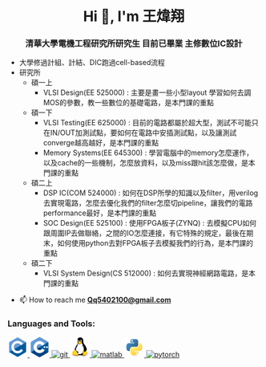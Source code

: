 <h1 align="center">Hi 👋, I'm 王煒翔</h1>
<h3 align="center">清華大學電機工程研究所研究生 目前已畢業 主修數位IC設計</h3>

* 大學修過計組、計結、DIC跑過cell-based流程
* 研究所
  * 碩一上
    * VLSI Design(EE 525000) : 主要是畫一些小型layout 學習如何去調MOS的參數，教一些數位的基礎電路，是本門課的重點
  * 碩一下
    * VLSI Testing(EE 625000) : 目前的電路都屬於超大型，測試不可能只在IN/OUT加測試點，要如何在電路中安插測試點，以及讓測試converge越高越好，是本門課的重點
    * Memory Systems(EE 645300) : 學習電腦中的memory怎麼運作，以及cache的一些機制，怎麼放資料，以及miss跟hit該怎麼做，是本門課的重點
  * 碩二上
    * DSP IC(COM 524000) : 如何在DSP所學的知識以及filter，用verilog去實現電路，怎麼去優化我們的filter怎麼切pipeline，讓我們的電路performance最好，是本門課的重點
    * SOC Design(EE 525100) : 使用FPGA板子(ZYNQ) : 去模擬CPU如何跟周圍IP去做聯絡，之間的IO怎麼連接，有它特殊的規定，最後在期末，如何使用python去對FPGA板子去模擬我們的行為，是本門課的重點
  * 碩二下
    * VLSI System Design(CS 512000) : 如何去實現神經網路電路，是本門課的重點 

- 📫 How to reach me **Qq5402100@gmail.com**

<p align="left">
</p>

<h3 align="left">Languages and Tools:</h3>
<p align="left"> <a href="https://www.cprogramming.com/" target="_blank" rel="noreferrer"> <img src="https://raw.githubusercontent.com/devicons/devicon/master/icons/c/c-original.svg" alt="c" width="40" height="40"/> </a> <a href="https://www.w3schools.com/cpp/" target="_blank" rel="noreferrer"> <img src="https://raw.githubusercontent.com/devicons/devicon/master/icons/cplusplus/cplusplus-original.svg" alt="cplusplus" width="40" height="40"/> </a> <a href="https://git-scm.com/" target="_blank" rel="noreferrer"> <img src="https://www.vectorlogo.zone/logos/git-scm/git-scm-icon.svg" alt="git" width="40" height="40"/> </a> <a href="https://www.linux.org/" target="_blank" rel="noreferrer"> <img src="https://raw.githubusercontent.com/devicons/devicon/master/icons/linux/linux-original.svg" alt="linux" width="40" height="40"/> </a> <a href="https://www.mathworks.com/" target="_blank" rel="noreferrer"> <img src="https://upload.wikimedia.org/wikipedia/commons/2/21/Matlab_Logo.png" alt="matlab" width="40" height="40"/> </a> <a href="https://www.python.org" target="_blank" rel="noreferrer"> <img src="https://raw.githubusercontent.com/devicons/devicon/master/icons/python/python-original.svg" alt="python" width="40" height="40"/> </a> <a href="https://pytorch.org/" target="_blank" rel="noreferrer"> <img src="https://www.vectorlogo.zone/logos/pytorch/pytorch-icon.svg" alt="pytorch" width="40" height="40"/> </a> <a href="https://www.tensorflow.org" target="_blank" rel="noreferrer">  </p>
